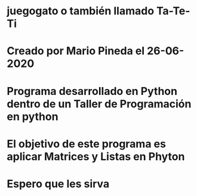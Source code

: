 # juegogato o también llamado Ta-Te-Ti

# Creado por Mario Pineda el 26-06-2020

# Programa desarrollado en Python dentro de un Taller de Programación en python
# El objetivo de este programa es aplicar Matrices y Listas en Phyton
# Espero que les sirva

 
         

